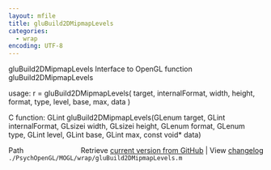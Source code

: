```yaml
---
layout: mfile
title: gluBuild2DMipmapLevels
categories:
  - wrap
encoding: UTF-8
---
```


gluBuild2DMipmapLevels  Interface to OpenGL function gluBuild2DMipmapLevels

usage:  r = gluBuild2DMipmapLevels( target, internalFormat, width, height, format, type, level, base, max, data )

C function:  GLint gluBuild2DMipmapLevels(GLenum target, GLint internalFormat, GLsizei width, GLsizei height, GLenum format, GLenum type, GLint level, GLint base, GLint max, const void\* data)


<div class="code_header" style="text-align:right;">
  <span style="float:left;">Path&nbsp;&nbsp;</span> <span class="counter">Retrieve <a href=
  "https://raw.github.com/Psychtoolbox-3/Psychtoolbox-3/beta/./PsychOpenGL/MOGL/wrap/gluBuild2DMipmapLevels.m">current version from GitHub</a> | View <a href=
  "https://github.com/Psychtoolbox-3/Psychtoolbox-3/commits/beta/./PsychOpenGL/MOGL/wrap/gluBuild2DMipmapLevels.m">changelog</a></span>
</div>
<div class="code">
  <code>./PsychOpenGL/MOGL/wrap/gluBuild2DMipmapLevels.m</code>
</div>
